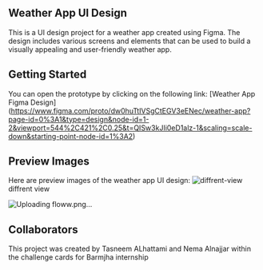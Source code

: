 ## Weather App UI Design
This is a UI design project for a weather app created using Figma. The design includes various screens and elements that can be used to build a visually appealing and user-friendly weather app.

## Getting Started
You can open the prototype by clicking on the following link: [Weather App Figma Design] (https://www.figma.com/proto/dw0huTtIVSgCtEGV3eENec/weather-app?page-id=0%3A1&type=design&node-id=1-2&viewport=544%2C421%2C0.25&t=QISw3kJIi0eD1alz-1&scaling=scale-down&starting-point-node-id=1%3A2)

## Preview Images
Here are preview images of the weather app UI design:
![diffrent-view](https://github.com/tasneemalhattami1/Weather-app-UI-design/assets/140200023/ece4de77-21f2-4d4f-bc8c-a8fd93fd7716)
diffrent view

![Uploading floww.png…]()


## Collaborators
This project was created by Tasneem ALhattami and Nema Alnajjar within the challenge cards for Barmjha internship
